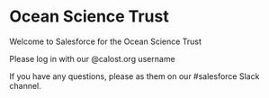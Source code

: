 Ocean Science Trust
====================

Welcome to Salesforce for the Ocean Science Trust

Please log in with our @calost.org username

If you have any questions, please as them on our #salesforce Slack channel.




